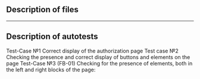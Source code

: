 ## Description of files
------
## Description of autotests
Test-Case №1 
Correct display of the authorization page
Test case №2
Checking the presence and correct display of buttons and elements on the page
Test-Case №3 (FB-01)
Checking for the presence of elements, both in the left and right blocks of the page:
